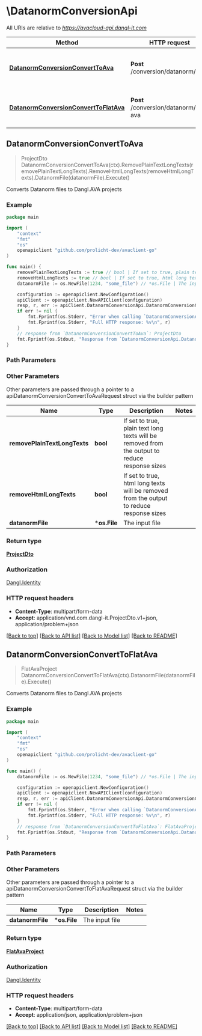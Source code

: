 # \DatanormConversionApi

All URIs are relative to *https://avacloud-api.dangl-it.com*

Method | HTTP request | Description
------------- | ------------- | -------------
[**DatanormConversionConvertToAva**](DatanormConversionApi.md#DatanormConversionConvertToAva) | **Post** /conversion/datanorm/ava | Converts Datanorm files to Dangl.AVA projects
[**DatanormConversionConvertToFlatAva**](DatanormConversionApi.md#DatanormConversionConvertToFlatAva) | **Post** /conversion/datanorm/flat-ava | Converts Datanorm files to Dangl.AVA projects



## DatanormConversionConvertToAva

> ProjectDto DatanormConversionConvertToAva(ctx).RemovePlainTextLongTexts(removePlainTextLongTexts).RemoveHtmlLongTexts(removeHtmlLongTexts).DatanormFile(datanormFile).Execute()

Converts Datanorm files to Dangl.AVA projects

### Example

```go
package main

import (
    "context"
    "fmt"
    "os"
    openapiclient "github.com/prolicht-dev/avaclient-go"
)

func main() {
    removePlainTextLongTexts := true // bool | If set to true, plain text long texts will be removed from the output to reduce response sizes (optional)
    removeHtmlLongTexts := true // bool | If set to true, html long texts will be removed from the output to reduce response sizes (optional)
    datanormFile := os.NewFile(1234, "some_file") // *os.File | The input file (optional)

    configuration := openapiclient.NewConfiguration()
    apiClient := openapiclient.NewAPIClient(configuration)
    resp, r, err := apiClient.DatanormConversionApi.DatanormConversionConvertToAva(context.Background()).RemovePlainTextLongTexts(removePlainTextLongTexts).RemoveHtmlLongTexts(removeHtmlLongTexts).DatanormFile(datanormFile).Execute()
    if err != nil {
        fmt.Fprintf(os.Stderr, "Error when calling `DatanormConversionApi.DatanormConversionConvertToAva``: %v\n", err)
        fmt.Fprintf(os.Stderr, "Full HTTP response: %v\n", r)
    }
    // response from `DatanormConversionConvertToAva`: ProjectDto
    fmt.Fprintf(os.Stdout, "Response from `DatanormConversionApi.DatanormConversionConvertToAva`: %v\n", resp)
}
```

### Path Parameters



### Other Parameters

Other parameters are passed through a pointer to a apiDatanormConversionConvertToAvaRequest struct via the builder pattern


Name | Type | Description  | Notes
------------- | ------------- | ------------- | -------------
 **removePlainTextLongTexts** | **bool** | If set to true, plain text long texts will be removed from the output to reduce response sizes | 
 **removeHtmlLongTexts** | **bool** | If set to true, html long texts will be removed from the output to reduce response sizes | 
 **datanormFile** | ***os.File** | The input file | 

### Return type

[**ProjectDto**](ProjectDto.md)

### Authorization

[Dangl.Identity](../README.md#Dangl.Identity)

### HTTP request headers

- **Content-Type**: multipart/form-data
- **Accept**: application/vnd.com.dangl-it.ProjectDto.v1+json, application/problem+json

[[Back to top]](#) [[Back to API list]](../README.md#documentation-for-api-endpoints)
[[Back to Model list]](../README.md#documentation-for-models)
[[Back to README]](../README.md)


## DatanormConversionConvertToFlatAva

> FlatAvaProject DatanormConversionConvertToFlatAva(ctx).DatanormFile(datanormFile).Execute()

Converts Datanorm files to Dangl.AVA projects

### Example

```go
package main

import (
    "context"
    "fmt"
    "os"
    openapiclient "github.com/prolicht-dev/avaclient-go"
)

func main() {
    datanormFile := os.NewFile(1234, "some_file") // *os.File | The input file (optional)

    configuration := openapiclient.NewConfiguration()
    apiClient := openapiclient.NewAPIClient(configuration)
    resp, r, err := apiClient.DatanormConversionApi.DatanormConversionConvertToFlatAva(context.Background()).DatanormFile(datanormFile).Execute()
    if err != nil {
        fmt.Fprintf(os.Stderr, "Error when calling `DatanormConversionApi.DatanormConversionConvertToFlatAva``: %v\n", err)
        fmt.Fprintf(os.Stderr, "Full HTTP response: %v\n", r)
    }
    // response from `DatanormConversionConvertToFlatAva`: FlatAvaProject
    fmt.Fprintf(os.Stdout, "Response from `DatanormConversionApi.DatanormConversionConvertToFlatAva`: %v\n", resp)
}
```

### Path Parameters



### Other Parameters

Other parameters are passed through a pointer to a apiDatanormConversionConvertToFlatAvaRequest struct via the builder pattern


Name | Type | Description  | Notes
------------- | ------------- | ------------- | -------------
 **datanormFile** | ***os.File** | The input file | 

### Return type

[**FlatAvaProject**](FlatAvaProject.md)

### Authorization

[Dangl.Identity](../README.md#Dangl.Identity)

### HTTP request headers

- **Content-Type**: multipart/form-data
- **Accept**: application/json, application/problem+json

[[Back to top]](#) [[Back to API list]](../README.md#documentation-for-api-endpoints)
[[Back to Model list]](../README.md#documentation-for-models)
[[Back to README]](../README.md)

